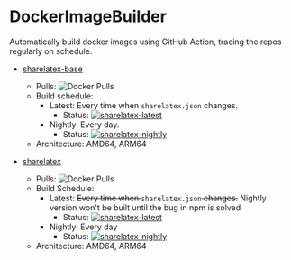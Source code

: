 # DockerImageBuilder
Automatically build docker images using GitHub Action, tracing the repos regularly on schedule.
- [sharelatex-base](https://hub.docker.com/r/liuyujie99/sharelatex-base) 
  - Pulls: ![Docker Pulls](https://img.shields.io/docker/pulls/liuyujie99/sharelatex-base)
  - Build schedule: 
    - Latest: Every time when `sharelatex.json` changes.
      - Status: [![sharelatex-latest](https://github.com/ActionsTools/DockerImageBuilder/actions/workflows/sharelatex-latest.yml/badge.svg)](https://github.com/ActionsTools/DockerImageBuilder/actions/workflows/sharelatex-latest.yml)
    - Nightly: Every day.
      - Status: [![sharelatex-nightly](https://github.com/ActionsTools/DockerImageBuilder/actions/workflows/sharelatex-nightly.yml/badge.svg)](https://github.com/ActionsTools/DockerImageBuilder/actions/workflows/sharelatex-nightly.yml)
  - Architecture: AMD64, ARM64

- [sharelatex](https://hub.docker.com/r/liuyujie99/sharelatex) 
  - Pulls: ![Docker Pulls](https://img.shields.io/docker/pulls/liuyujie99/sharelatex)
  - Build Schedule: 
    - Latest: ~~Every time when `sharelatex.json` changes.~~ Nightly version won't be built until the bug in npm is solved
      - Status: [![sharelatex-latest](https://github.com/ActionsTools/DockerImageBuilder/actions/workflows/sharelatex-latest.yml/badge.svg)](https://github.com/ActionsTools/DockerImageBuilder/actions/workflows/sharelatex-latest.yml)
    - Nightly: Every day
      - Status: [![sharelatex-nightly](https://github.com/ActionsTools/DockerImageBuilder/actions/workflows/sharelatex-nightly.yml/badge.svg)](https://github.com/ActionsTools/DockerImageBuilder/actions/workflows/sharelatex-nightly.yml)
  - Architecture: AMD64, ARM64